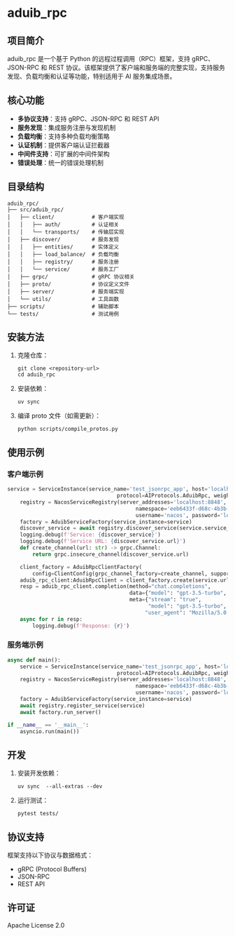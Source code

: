 # aduib_rpc

## 项目简介
aduib_rpc 是一个基于 Python 的远程过程调用（RPC）框架，支持 gRPC、JSON-RPC 和 REST 协议。该框架提供了客户端和服务端的完整实现，支持服务发现、负载均衡和认证等功能，特别适用于 AI 服务集成场景。

## 核心功能

- **多协议支持**：支持 gRPC、JSON-RPC 和 REST API
- **服务发现**：集成服务注册与发现机制
- **负载均衡**：支持多种负载均衡策略
- **认证机制**：提供客户端认证拦截器
- **中间件支持**：可扩展的中间件架构
- **错误处理**：统一的错误处理机制

## 目录结构

```
aduib_rpc/
├── src/aduib_rpc/
│   ├── client/            # 客户端实现
│   │   ├── auth/          # 认证相关
│   │   └── transports/    # 传输层实现
│   ├── discover/          # 服务发现
│   │   ├── entities/      # 实体定义
│   │   ├── load_balance/  # 负载均衡
│   │   ├── registry/      # 服务注册
│   │   └── service/       # 服务工厂
│   ├── grpc/              # gRPC 协议相关
│   ├── proto/             # 协议定义文件
│   ├── server/            # 服务端实现
│   └── utils/             # 工具函数
├── scripts/               # 辅助脚本
└── tests/                 # 测试用例
```

## 安装方法

1. 克隆仓库：
   ```
   git clone <repository-url>
   cd aduib_rpc
   ```

2. 安装依赖：
   ```
   uv sync
   ```

3. 编译 proto 文件（如需更新）：
   ```
   python scripts/compile_protos.py
   ```

## 使用示例

### 客户端示例

```python
service = ServiceInstance(service_name='test_jsonrpc_app', host='localhost', port=5001,
                                   protocol=AIProtocols.AduibRpc, weight=1, scheme=TransportSchemes.GRPC)
    registry = NacosServiceRegistry(server_addresses='localhost:8848',
                                         namespace='eeb6433f-d68c-4b3b-a4a7-eeff19110e', group_name='DEFAULT_GROUP',
                                         username='nacos', password='localhost')
    factory = AduibServiceFactory(service_instance=service)
    discover_service = await registry.discover_service(service.service_name)
    logging.debug(f'Service: {discover_service}')
    logging.debug(f'Service URL: {discover_service.url}')
    def create_channel(url: str) -> grpc.Channel:
        return grpc.insecure_channel(discover_service.url)

    client_factory = AduibRpcClientFactory(
        config=ClientConfig(grpc_channel_factory=create_channel, supported_transports=[TransportSchemes.GRPC]))
    aduib_rpc_client:AduibRpcClient = client_factory.create(service.url, server_preferred=TransportSchemes.GRPC,interceptors=[AuthInterceptor(credentialProvider=InMemoryCredentialsProvider())])
    resp = aduib_rpc_client.completion(method="chat.completions",
                                       data={"model": "gpt-3.5-turbo", "messages": [{"role": "user", "content": "Hello!"}]},
                                       meta={"stream": "true",
                                             "model": "gpt-3.5-turbo",
                                            "user_agent": "Mozilla/5.0 (Windows NT 10.0; Win64; x64) AppleWebKit/537.36 (KHTML, like Gecko) Chrome/139.0.0.0 Safari/537.36 Edg/139.0.0.0"} | service.get_service_info())
    async for r in resp:
        logging.debug(f'Response: {r}')
```

### 服务端示例

```python
async def main():
    service = ServiceInstance(service_name='test_jsonrpc_app', host='localhost', port=5000,
                                   protocol=AIProtocols.AduibRpc, weight=1, scheme=TransportSchemes.GRPC)
    registry = NacosServiceRegistry(server_addresses='localhost:8848',
                                         namespace='eeb6433f-d68c-4b3b-a4a7-eeff19110e4d', group_name='DEFAULT_GROUP',
                                         username='nacos', password='localhost')
    factory = AduibServiceFactory(service_instance=service)
    await registry.register_service(service)
    await factory.run_server()

if __name__ == '__main__':
    asyncio.run(main())
```

## 开发

1. 安装开发依赖：
   ```
   uv sync  --all-extras --dev
   ```

2. 运行测试：
   ```
   pytest tests/
   ```

## 协议支持

框架支持以下协议与数据格式：
- gRPC (Protocol Buffers)
- JSON-RPC
- REST API

## 许可证

Apache License 2.0